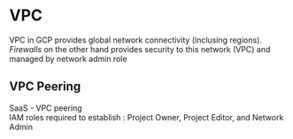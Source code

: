 # VPC
VPC in GCP provides global network connectivity (inclusing regions). <i>Firewalls </i> on the other hand provides security to this network (VPC) and managed by network admin role

## VPC Peering
SaaS - VPC peering  
IAM roles required to establish : Project Owner, Project Editor, and Network Admin

